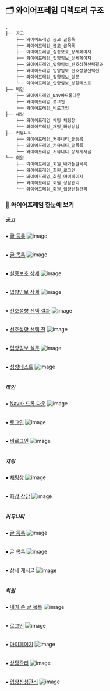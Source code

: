 ## 🗂 와이어프레임 디렉토리 구조 

```
.
├── 공고
    ├── 와이어프레임_공고_글등록
    ├── 와이어프레임_공고_글목록
    ├── 와이어프레임_실종보호_상세페이지
    ├── 와이어프레임_입양임보_상세페이지
    ├── 와이어프레임_입양임보_선호성향선택결과
    ├── 와이어프레임_입양임보_선호성향선택전
    ├── 와이어프레임_입양임보_설문
    └── 와이어프레임_입양임보_성향테스트
├── 메인
    ├── 와이어프레임_Nav바드롭다운
    ├── 와이어프레임_로그인
    └── 와이어프레임_비로그인
├── 채팅
    ├── 와이어프레임_채팅_채팅창
    └── 와이어프레임_채팅_화상상담
├── 커뮤니티
    ├── 와이어프레임_커뮤니티_글등록
    ├── 와이어프레임_커뮤니티_글목록
    └── 와이어프레임_커뮤니티_상세게시글
└── 회원
    ├── 와이어프레임_회원_내가쓴글목록
    ├── 와이어프레임_회원_로그인
    ├── 와이어프레임_회원_마이페이지
    ├── 와이어프레임_회원_상담관리
    └── 와이어프레임_회원_입양신청관리
```

### 👀 와이어프레임 한눈에 보기
##### 공고
▪ [글 등록](https://lab.ssafy.com/s05-webmobile1-sub2/S05P12A501/-/blob/master/documents/Wireframe/%EA%B3%B5%EA%B3%A0/%EC%99%80%EC%9D%B4%EC%96%B4%ED%94%84%EB%A0%88%EC%9E%84_%EA%B3%B5%EA%B3%A0_%EA%B8%80%EB%93%B1%EB%A1%9D.png)
![image](/uploads/5d62fe0e15cfc80535eebc156fe878ac/image.png)
<br><br>

▪ [글 목록](https://lab.ssafy.com/s05-webmobile1-sub2/S05P12A501/-/blob/master/documents/Wireframe/%EA%B3%B5%EA%B3%A0/%EC%99%80%EC%9D%B4%EC%96%B4%ED%94%84%EB%A0%88%EC%9E%84_%EA%B3%B5%EA%B3%A0_%EA%B8%80%EB%AA%A9%EB%A1%9D.png)
![image](/uploads/ac8b887b6ba6fad3b5fee3e561161089/image.png)
<br><br>

▪ [실종보호 상세](https://lab.ssafy.com/s05-webmobile1-sub2/S05P12A501/-/blob/master/documents/Wireframe/%EA%B3%B5%EA%B3%A0/%EC%99%80%EC%9D%B4%EC%96%B4%ED%94%84%EB%A0%88%EC%9E%84_%EC%8B%A4%EC%A2%85%EB%B3%B4%ED%98%B8_%EC%83%81%EC%84%B8%ED%8E%98%EC%9D%B4%EC%A7%80.png)
![image](/uploads/c59924be69a0be563b135651523da6ae/image.png)
<br><br>

▪ [입양임보 상세](https://lab.ssafy.com/s05-webmobile1-sub2/S05P12A501/-/blob/master/documents/Wireframe/%EA%B3%B5%EA%B3%A0/%EC%99%80%EC%9D%B4%EC%96%B4%ED%94%84%EB%A0%88%EC%9E%84_%EC%9E%85%EC%96%91%EC%9E%84%EB%B3%B4_%EC%83%81%EC%84%B8%ED%8E%98%EC%9D%B4%EC%A7%80.png)
![image](/uploads/b20493a8db87a5df3fbfefff79bb6635/image.png)
<br><br>

▪ [선호성향 선택 결과](https://lab.ssafy.com/s05-webmobile1-sub2/S05P12A501/-/blob/master/documents/Wireframe/%EA%B3%B5%EA%B3%A0/%EC%99%80%EC%9D%B4%EC%96%B4%ED%94%84%EB%A0%88%EC%9E%84_%EC%9E%85%EC%96%91%EC%9E%84%EB%B3%B4_%EC%84%A0%ED%98%B8%EC%84%B1%ED%96%A5%EC%84%A0%ED%83%9D%EA%B2%B0%EA%B3%BC.png)
![image](/uploads/aea8dd93cd516632e917349f6e9a5379/image.png)
<br><br>

▪ [선호성향 선택 전](https://lab.ssafy.com/s05-webmobile1-sub2/S05P12A501/-/blob/master/documents/Wireframe/%EA%B3%B5%EA%B3%A0/%EC%99%80%EC%9D%B4%EC%96%B4%ED%94%84%EB%A0%88%EC%9E%84_%EC%9E%85%EC%96%91%EC%9E%84%EB%B3%B4_%EC%84%A0%ED%98%B8%EC%84%B1%ED%96%A5%EC%84%A0%ED%83%9D%EC%A0%84.png)
![image](/uploads/ffb1d5ebd2dbab8f1895e9a85291894a/image.png)
<br><br>

▪ [입양임보 설문](https://lab.ssafy.com/s05-webmobile1-sub2/S05P12A501/-/blob/master/documents/Wireframe/%EA%B3%B5%EA%B3%A0/%EC%99%80%EC%9D%B4%EC%96%B4%ED%94%84%EB%A0%88%EC%9E%84_%EC%9E%85%EC%96%91%EC%9E%84%EB%B3%B4_%EC%84%A4%EB%AC%B8.png)
![image](/uploads/3f1b740ffb869f26552a2f12bd9711a3/image.png)
<br><br>

▪ [성향테스트](https://lab.ssafy.com/s05-webmobile1-sub2/S05P12A501/-/blob/master/documents/Wireframe/%EA%B3%B5%EA%B3%A0/%EC%99%80%EC%9D%B4%EC%96%B4%ED%94%84%EB%A0%88%EC%9E%84_%EC%9E%85%EC%96%91%EC%9E%84%EB%B3%B4_%EC%84%B1%ED%96%A5%ED%85%8C%EC%8A%A4%ED%8A%B8.png)
![image](/uploads/fcfedcf917eb485310ddaa4d6650cb32/image.png)
<br><br>

##### 메인
▪ [Nav바 드롭 다운](https://lab.ssafy.com/s05-webmobile1-sub2/S05P12A501/-/blob/master/documents/Wireframe/%EB%A9%94%EC%9D%B8/%EC%99%80%EC%9D%B4%EC%96%B4%ED%94%84%EB%A0%88%EC%9E%84_Nav%EB%B0%94%EB%93%9C%EB%A1%AD%EB%8B%A4%EC%9A%B4.png)
![image](/uploads/24e807db944def1e128e5d3652e97bd8/image.png)
<br><br>

▪ [로그인](https://lab.ssafy.com/s05-webmobile1-sub2/S05P12A501/-/blob/master/documents/Wireframe/%EB%A9%94%EC%9D%B8/%EC%99%80%EC%9D%B4%EC%96%B4%ED%94%84%EB%A0%88%EC%9E%84_%EB%A1%9C%EA%B7%B8%EC%9D%B8.png)
![image](/uploads/a0dbdb2f55a4d1bababdc9ccdadeca1a/image.png)
<br><br>

▪ [비로그인](https://lab.ssafy.com/s05-webmobile1-sub2/S05P12A501/-/blob/master/documents/Wireframe/%EB%A9%94%EC%9D%B8/%EC%99%80%EC%9D%B4%EC%96%B4%ED%94%84%EB%A0%88%EC%9E%84_%EB%B9%84%EB%A1%9C%EA%B7%B8%EC%9D%B8.png)
![image](/uploads/3879338022134cec2b205acb469b2761/image.png)
<br><br>

##### 채팅
▪ [채팅창](https://lab.ssafy.com/s05-webmobile1-sub2/S05P12A501/-/blob/master/documents/Wireframe/%EC%B1%84%ED%8C%85/%EC%99%80%EC%9D%B4%EC%96%B4%ED%94%84%EB%A0%88%EC%9E%84_%EC%B1%84%ED%8C%85_%EC%B1%84%ED%8C%85%EC%B0%BD.png)
![image](/uploads/0dfe79700548cc474534cabcf8949048/image.png)
<br><br>

▪ [화상 상담](https://lab.ssafy.com/s05-webmobile1-sub2/S05P12A501/-/blob/master/documents/Wireframe/%EC%B1%84%ED%8C%85/%EC%99%80%EC%9D%B4%EC%96%B4%ED%94%84%EB%A0%88%EC%9E%84_%EC%B1%84%ED%8C%85_%ED%99%94%EC%83%81%EC%83%81%EB%8B%B4.png)
![image](/uploads/cf144dd309787f4241e69d2b036f0848/image.png)
<br><br>

##### 커뮤니티
▪ [글 등록](https://lab.ssafy.com/s05-webmobile1-sub2/S05P12A501/-/blob/master/documents/Wireframe/%EC%BB%A4%EB%AE%A4%EB%8B%88%ED%8B%B0/%EC%99%80%EC%9D%B4%EC%96%B4%ED%94%84%EB%A0%88%EC%9E%84_%EC%BB%A4%EB%AE%A4%EB%8B%88%ED%8B%B0_%EA%B8%80%EB%93%B1%EB%A1%9D.png)
![image](/uploads/58e5783bc9f3bdce94bcedc676ea3ed4/image.png)
<br><br>

▪ [글 목록](https://lab.ssafy.com/s05-webmobile1-sub2/S05P12A501/-/blob/master/documents/Wireframe/%EC%BB%A4%EB%AE%A4%EB%8B%88%ED%8B%B0/%EC%99%80%EC%9D%B4%EC%96%B4%ED%94%84%EB%A0%88%EC%9E%84_%EC%BB%A4%EB%AE%A4%EB%8B%88%ED%8B%B0_%EA%B8%80%EB%AA%A9%EB%A1%9D.png)
![image](/uploads/92100cfb66555f01758e4a6ea15c2b28/image.png)
<br><br>

▪ [상세 게시글](https://lab.ssafy.com/s05-webmobile1-sub2/S05P12A501/-/blob/master/documents/Wireframe/%EC%BB%A4%EB%AE%A4%EB%8B%88%ED%8B%B0/%EC%99%80%EC%9D%B4%EC%96%B4%ED%94%84%EB%A0%88%EC%9E%84_%EC%BB%A4%EB%AE%A4%EB%8B%88%ED%8B%B0_%EC%83%81%EC%84%B8%EA%B2%8C%EC%8B%9C%EA%B8%80.png)
![image](/uploads/333090acf0f514a982a3b50dc46cfc3d/image.png)
<br><br>

##### 회원
▪ [내가 쓴 글 목록](https://lab.ssafy.com/s05-webmobile1-sub2/S05P12A501/-/blob/master/documents/Wireframe/%ED%9A%8C%EC%9B%90/%EC%99%80%EC%9D%B4%EC%96%B4%ED%94%84%EB%A0%88%EC%9E%84_%ED%9A%8C%EC%9B%90_%EB%82%B4%EA%B0%80%EC%93%B4%EA%B8%80%EB%AA%A9%EB%A1%9D.png)
![image](/uploads/b6884eda7e3d006c2d6505d6c5f70b93/image.png)
<br><br>

▪ [로그인](https://lab.ssafy.com/s05-webmobile1-sub2/S05P12A501/-/blob/master/documents/Wireframe/%ED%9A%8C%EC%9B%90/%EC%99%80%EC%9D%B4%EC%96%B4%ED%94%84%EB%A0%88%EC%9E%84_%ED%9A%8C%EC%9B%90_%EB%A1%9C%EA%B7%B8%EC%9D%B8.png)
![image](/uploads/c9c27bd61feb534cd3a2d14de8ce1b9a/image.png)
<br><br>

▪ [마이페이지](https://lab.ssafy.com/s05-webmobile1-sub2/S05P12A501/-/blob/master/documents/Wireframe/%ED%9A%8C%EC%9B%90/%EC%99%80%EC%9D%B4%EC%96%B4%ED%94%84%EB%A0%88%EC%9E%84_%ED%9A%8C%EC%9B%90_%EB%A7%88%EC%9D%B4%ED%8E%98%EC%9D%B4%EC%A7%80.png)
![image](/uploads/bdd96c411ae3e1e2d26ba11635e66c2f/image.png)
<br><br>

▪ [상담관리](https://lab.ssafy.com/s05-webmobile1-sub2/S05P12A501/-/blob/master/documents/Wireframe/%ED%9A%8C%EC%9B%90/%EC%99%80%EC%9D%B4%EC%96%B4%ED%94%84%EB%A0%88%EC%9E%84_%ED%9A%8C%EC%9B%90_%EC%83%81%EB%8B%B4%EA%B4%80%EB%A6%AC.png)
![image](/uploads/bc44f38bab2c6111b60c331101f1808c/image.png)
<br><br>

▪ [입양신청관리](https://lab.ssafy.com/s05-webmobile1-sub2/S05P12A501/-/blob/master/documents/Wireframe/%ED%9A%8C%EC%9B%90/%EC%99%80%EC%9D%B4%EC%96%B4%ED%94%84%EB%A0%88%EC%9E%84_%ED%9A%8C%EC%9B%90_%EC%9E%85%EC%96%91%EC%8B%A0%EC%B2%AD%EA%B4%80%EB%A6%AC.png)
![image](/uploads/40702dccb40286ea9159f6a4078e7667/image.png)
<br><br>
